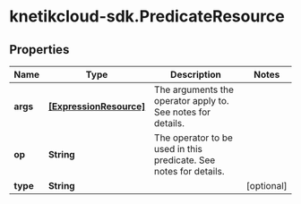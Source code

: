 # knetikcloud-sdk.PredicateResource

## Properties
Name | Type | Description | Notes
------------ | ------------- | ------------- | -------------
**args** | [**[ExpressionResource]**](ExpressionResource.md) | The arguments the operator apply to. See notes for details. | 
**op** | **String** | The operator to be used in this predicate. See notes for details. | 
**type** | **String** |  | [optional] 


